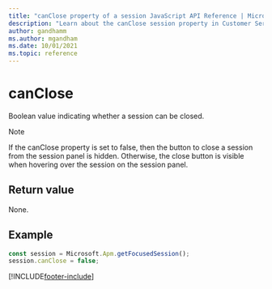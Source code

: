 ```yaml
---
title: "canClose property of a session JavaScript API Reference | MicrosoftDocs"
description: "Learn about the canClose session property in Customer Service workspace."
author: gandhamm
ms.author: mgandham
ms.date: 10/01/2021
ms.topic: reference
---
```


# canClose

Boolean value indicating whether a session can be closed.

> [!Note]
> If the canClose property is set to false, then the button to close a session from the session panel is hidden. Otherwise, the close button is visible when hovering over the session on the session panel.

## Return value

None.

## Example

```JavaScript
const session = Microsoft.Apm.getFocusedSession();
session.canClose = false;
```

[!INCLUDE[footer-include](../../../../includes/footer-banner.md)]
